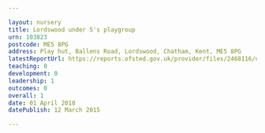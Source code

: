```yaml
---

layout: nursery
title: Lordswood under 5's playgroup
urn: 103823
postcode: ME5 8PG
address: Play hut, Ballens Road, Lordswood, Chatham, Kent, ME5 8PG
latestReportUrl: https://reports.ofsted.gov.uk/provider/files/2468116/urn/103823.pdf
teaching: 0
development: 0
leadership: 1
outcomes: 0
overall: 1
date: 01 April 2018 
datePublish: 12 March 2015

---
```


